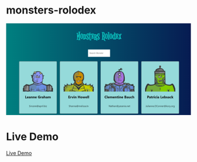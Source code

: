 # monsters-rolodex
![images](1.png)

# Live Demo
[Live Demo](https://naimur978.github.io/monsters-rolodex/)
